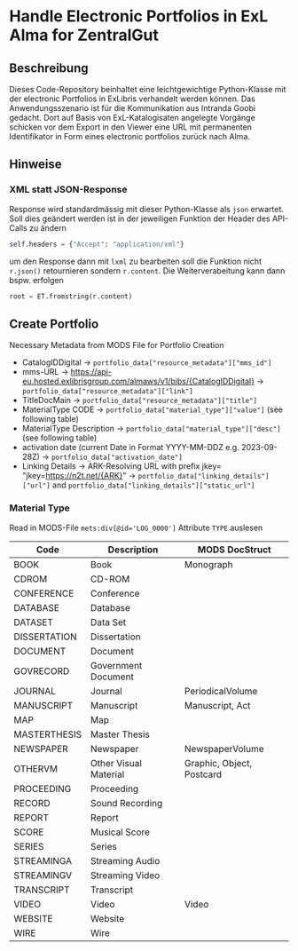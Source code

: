 # Handle Electronic Portfolios in ExL Alma for ZentralGut

## Beschreibung

Dieses Code-Repository beinhaltet eine leichtgewichtige Python-Klasse mit der electronic Portfolios in ExLibris verhandelt werden können. Das Anwendungsszenario ist für die Kommunikation aus Intranda Goobi gedacht. Dort auf Basis von ExL-Katalogisaten angelegte Vorgänge schicken vor dem Export in den Viewer eine URL mit permanenten Identifikator in Form eines electronic portfolios zurück nach Alma.

## Hinweise

### XML statt JSON-Response
Response wird standardmässig mit dieser Python-Klasse als `json` erwartet. Soll dies geändert werden ist in der jeweiligen Funktion der Header des API-Calls zu ändern

```python
self.headers = {"Accept": "application/xml"}    
```

um den Response dann mit `lxml` zu bearbeiten soll die Funktion nicht `r.json()` retournieren sondern `r.content`. Die Weiterverabeitung kann dann bspw. erfolgen

```python
root = ET.fromstring(r.content)
```

## Create Portfolio

Necessary Metadata from MODS File for Portfolio Creation

* CatalogIDDigital -> `portfolio_data["resource_metadata"]["mms_id"]`
* mms-URL -> https://api-eu.hosted.exlibrisgroup.com/almaws/v1/bibs/{CatalogIDDigital} -> `portfolio_data["resource_metadata"]["link"]`
* TitleDocMain -> `portfolio_data["resource_metadata"]["title"]`
* MaterialType CODE -> `portfolio_data["material_type"]["value"]` (see following table)
* MaterialType Description -> `portfolio_data["material_type"]["desc"]` (see following table)
* activation date (current Date in Format YYYY-MM-DDZ e.g. 2023-09-28Z) -> `portfolio_data["activation_date"]` 
* Linking Details -> ARK-Resolving URL with prefix jkey= "jkey=https://n2t.net/{ARK}" -> `portfolio_data["linking_details"]["url"]` and  `portfolio_data["linking_details"]["static_url"]` 

### Material Type

Read in MODS-File `mets:div[@id='LOG_0000']` Attribute `TYPE` auslesen

| Code         | Description           | MODS DocStruct                |
|--------------|-----------------------|-------------------------------|
| BOOK         | Book                  | Monograph                     |
| CDROM        | CD-ROM                |                               |
| CONFERENCE   | Conference            |                               |
| DATABASE     | Database              |                               |
| DATASET      | Data Set              |                               |
| DISSERTATION | Dissertation          |                               |
| DOCUMENT     | Document              |                               |
| GOVRECORD    | Government Document   |                               |
| JOURNAL      | Journal               | PeriodicalVolume              |
| MANUSCRIPT   | Manuscript            | Manuscript, Act               |
| MAP          | Map                   |                               |
| MASTERTHESIS | Master Thesis         |                               |
| NEWSPAPER    | Newspaper             | NewspaperVolume               |
| OTHERVM      | Other Visual Material | Graphic, Object, Postcard     |
| PROCEEDING   | Proceeding            |                               |
| RECORD       | Sound Recording       |                               |
| REPORT       | Report                |                               |
| SCORE        | Musical Score         |                               |
| SERIES       | Series                |                               |
| STREAMINGA   | Streaming Audio       |                               |
| STREAMINGV   | Streaming Video       |                               |
| TRANSCRIPT   | Transcript            |                               |
| VIDEO        | Video                 | Video                         |
| WEBSITE      | Website               |                               |
| WIRE         | Wire                  |                               |

